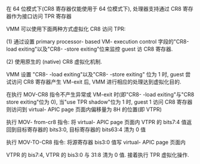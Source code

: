 


在 64 位模式下(CR8 寄存器仅能使用于 64 位模式下), 处理器支持通过 CR8 寄存器作为接口访问 TPR 寄存器

VMM 可以使用下面两种方式虚拟化 CR8 访问 TPR:

 (1) 通过设置 primary processor- based VM- execution control 字段的"CR8-load  exiting"以及"CR8- -store exiting"位来监控 guest 访 CR8 寄存器.

 (2) 使用原生的 (native) CR8 虚拟化机制.

VMM 设置 "CR8- -load exiting"以及"CR8- -store exiting" 位为 1 时, guest 尝试访问 CR8 寄存器产生 VM-exit 后, VMM 进行相应的处理达到虚拟化目的.

在执行 MOV-CR8 指令不产生异常或 VM-exit 时(即"CR8- -load exiting"与"CR8  store exiting"位为 0), 当"use TPR shadow"位为 1 时, guest 1 访问 CR8 寄存器则访问到 virtual- APIC page 页面内偏移量为 8H 的位置(即 VTPR)

执行 MOV- from-cr8 指令: 将 virtual- APIC page 页面内 VTPR 的 bits7:4 值返回到目标寄存器的 bits3:0, 目标寄存器的 bits63:4 清为 0 值

执行 MOV-TO-CR8 指令: 将源寄存器 bis3:0 值写 virtual- APIC page 页面内

VTPR 的 bis7:4, VTPR 的 bis3:0 与 31:8 清为 0 值. 接着执行 TPR 虚拟化操作.
